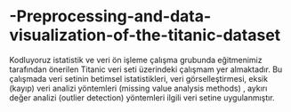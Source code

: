# -Preprocessing-and-data-visualization-of-the-titanic-dataset
Kodluyoruz istatistik ve veri ön işleme çalışma grubunda eğitmenimiz tarafından önerilen Titanic veri seti üzerindeki çalışmam yer almaktadır. Bu çalışmada veri setinin betimsel istatistikleri, veri görselleştirmesi, eksik (kayıp) veri analizi yöntemleri (missing value analysis methods) , aykırı değer analizi (outlier detection) yöntemleri ilgili veri setine uygulanmıştır.
